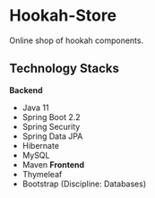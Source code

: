 # Hookah-Store
Online shop of hookah components.
## Technology Stacks
**Backend**
  - Java 11
  - Spring Boot 2.2
  - Spring Security
  - Spring Data JPA
  - Hibernate
  - MySQL
  - Maven
 **Frontend**
  - Thymeleaf
  - Bootstrap
(Discipline: Databases)
